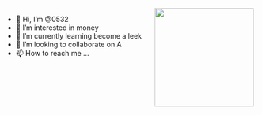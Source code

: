 <img align='right' src='https://octodex.github.com/images/hula_loop_octodex03.gif' width='200'>
 
- 👋 Hi, I’m @0532
- 👀 I’m interested in money
- 🌱 I’m currently learning become a leek     
- 💞️ I’m looking to collaborate on A
- 📫 How to reach me ...

<!---
0532/0532 is a ✨ special ✨ repository because its `README.md` (this file) appears on your GitHub profile.
You can click the Preview link to take a look at your changes.
--->
